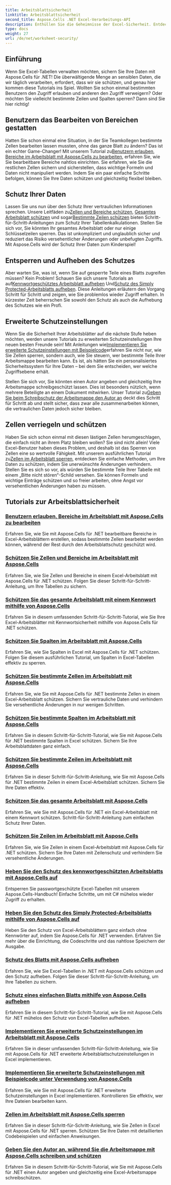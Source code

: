 ```yaml
---
title: Arbeitsblattsicherheit
linktitle: Arbeitsblattsicherheit
second_title: Aspose.Cells .NET Excel-Verarbeitungs-API
description: Enthüllen Sie die Geheimnisse der Excel-Sicherheit. Entdecken Sie unsere umfassenden Aspose.Cells-Tutorials für .NET, um Ihre Arbeitsblätter mühelos zu schützen, zu bearbeiten und zu verwalten.
type: docs
weight: 27
url: /de/net/worksheet-security/
---
```

## Einführung

Wenn Sie Excel-Tabellen verwalten möchten, sichern Sie Ihre Daten mit Aspose.Cells für .NET! Die überwältigende Menge an sensiblen Daten, die wir täglich verarbeiten, erfordert, dass wir sie schützen, und genau hier kommen diese Tutorials ins Spiel. Wollten Sie schon einmal bestimmten Benutzern den Zugriff erlauben und anderen den Zugriff verweigern? Oder möchten Sie vielleicht bestimmte Zeilen und Spalten sperren? Dann sind Sie hier richtig!

## Benutzern das Bearbeiten von Bereichen gestatten
 Hatten Sie schon einmal eine Situation, in der Sie Teamkollegen bestimmte Zellen bearbeiten lassen mussten, ohne das ganze Blatt zu ändern? Das ist ein echter Game-Changer! Mit unserem Tutorial zu[Benutzern erlauben, Bereiche im Arbeitsblatt mit Aspose.Cells zu bearbeiten](./allow-edit-ranges/), erfahren Sie, wie Sie bearbeitbare Bereiche nahtlos einrichten. Sie erfahren, wie Sie die restlichen Zellen sichern und sicherstellen, dass wichtige Formeln und Daten nicht manipuliert werden. Indem Sie ein paar einfache Schritte befolgen, können Sie Ihre Daten schützen und gleichzeitig flexibel bleiben.

## Schutz Ihrer Daten
Lassen Sie uns nun über den Schutz Ihrer vertraulichen Informationen sprechen. Unsere Leitfäden zu[Zellen und Bereiche schützen](./protect-cells-and-ranges/), [Gesamtes Arbeitsblatt schützen](./protect-worksheet/) und sogar[Bestimmte Zeilen schützen](./protect-specific-rows/) bieten Schritt-für-Schritt-Anleitungen zum Schutz Ihrer Tabellenkalkulationen. Stellen Sie sich vor, Sie könnten Ihr gesamtes Arbeitsblatt oder nur einige Schlüsselzeilen sperren. Das ist unkompliziert und unglaublich sicher und reduziert das Risiko versehentlicher Änderungen oder unbefugten Zugriffs. Mit Aspose.Cells wird der Schutz Ihrer Daten zum Kinderspiel!

## Entsperren und Aufheben des Schutzes
 Aber warten Sie, was ist, wenn Sie auf gesperrte Teile eines Blatts zugreifen müssen? Kein Problem! Schauen Sie sich unsere Tutorials an auf[Kennwortgeschütztes Arbeitsblatt aufheben](./unprotect-password-worksheet/) Und[Schutz des Simply Protected-Arbeitsblatts aufheben](./unprotect-simply-protected/). Diese Anleitungen erläutern den Vorgang Schritt für Schritt und zeigen, wie Sie problemlos wieder Zugriff erhalten. In kürzester Zeit beherrschen Sie sowohl den Schutz als auch die Aufhebung des Schutzes wie ein Profi.

## Erweiterte Schutzeinstellungen

Wenn Sie die Sicherheit Ihrer Arbeitsblätter auf die nächste Stufe heben möchten, werden unsere Tutorials zu erweiterten Schutzeinstellungen Ihre neuen besten Freunde sein! Mit Anleitungen wie[Implementieren Sie erweiterte Schutzeinstellungen mit Beispielcode](./advanced-protection-settings-example-code/)erfahren Sie nicht nur, wie Sie Zellen sperren, sondern auch, wie Sie steuern, wer bestimmte Teile Ihrer Arbeitsmappe bearbeiten kann. Es ist, als hätten Sie ein personalisiertes Sicherheitssystem für Ihre Daten – bei dem Sie entscheiden, wer welche Zugriffsebene erhält. 

 Stellen Sie sich vor, Sie könnten einen Autor angeben und gleichzeitig Ihre Arbeitsmappe schreibgeschützt lassen. Dies ist besonders nützlich, wenn mehrere Beteiligte an einem Dokument mitwirken. Unser Tutorial zu[Geben Sie beim Schreibschutz der Arbeitsmappe den Autor an](./specify-author-write-protect-workbook/) deckt dies Schritt für Schritt ab und stellt sicher, dass zwar alle zusammenarbeiten können, die vertraulichen Daten jedoch sicher bleiben.

## Zellen verriegeln und schützen

Haben Sie sich schon einmal mit diesen lästigen Zellen herumgeschlagen, die einfach nicht an ihrem Platz bleiben wollen? Sie sind nicht allein! Viele Excel-Benutzer haben dieses Problem, und deshalb ist das Sperren von Zellen eine so wertvolle Fähigkeit. Mit unserem ausführlichen Tutorial zu[Zellen im Arbeitsblatt sperren](./lock-cells/), entdecken Sie einfache Methoden, um Ihre Daten zu schützen, indem Sie unerwünschte Änderungen verhindern. Stellen Sie es sich so vor, als würden Sie bestimmte Teile Ihrer Tabelle mit einem „Bitte nicht stören“-Schild versehen. Sie können Formeln und wichtige Einträge schützen und so freier arbeiten, ohne Angst vor versehentlichen Änderungen haben zu müssen. 

## Tutorials zur Arbeitsblattsicherheit
### [Benutzern erlauben, Bereiche im Arbeitsblatt mit Aspose.Cells zu bearbeiten](./allow-edit-ranges/)
Erfahren Sie, wie Sie mit Aspose.Cells für .NET bearbeitbare Bereiche in Excel-Arbeitsblättern erstellen, sodass bestimmte Zellen bearbeitet werden können, während der Rest durch den Arbeitsblattschutz geschützt wird.
### [Schützen Sie Zellen und Bereiche im Arbeitsblatt mit Aspose.Cells](./protect-cells-and-ranges/)
Erfahren Sie, wie Sie Zellen und Bereiche in einem Excel-Arbeitsblatt mit Aspose.Cells für .NET schützen. Folgen Sie dieser Schritt-für-Schritt-Anleitung, um Ihre Tabellen zu sichern.
### [Schützen Sie das gesamte Arbeitsblatt mit einem Kennwort mithilfe von Aspose.Cells](./protect-worksheet-password/)
Erfahren Sie in diesem umfassenden Schritt-für-Schritt-Tutorial, wie Sie Ihre Excel-Arbeitsblätter mit Kennwortsicherheit mithilfe von Aspose.Cells für .NET schützen.
### [Schützen Sie Spalten im Arbeitsblatt mit Aspose.Cells](./protect-columns/)
Erfahren Sie, wie Sie Spalten in Excel mit Aspose.Cells für .NET schützen. Folgen Sie diesem ausführlichen Tutorial, um Spalten in Excel-Tabellen effektiv zu sperren.
### [Schützen Sie bestimmte Zellen im Arbeitsblatt mit Aspose.Cells](./protect-specific-cells/)
Erfahren Sie, wie Sie mit Aspose.Cells für .NET bestimmte Zellen in einem Excel-Arbeitsblatt schützen. Sichern Sie vertrauliche Daten und verhindern Sie versehentliche Änderungen in nur wenigen Schritten.
### [Schützen Sie bestimmte Spalten im Arbeitsblatt mit Aspose.Cells](./protect-specific-columns/)
Erfahren Sie in diesem Schritt-für-Schritt-Tutorial, wie Sie mit Aspose.Cells für .NET bestimmte Spalten in Excel schützen. Sichern Sie Ihre Arbeitsblattdaten ganz einfach.
### [Schützen Sie bestimmte Zeilen im Arbeitsblatt mit Aspose.Cells](./protect-specific-rows/)
Erfahren Sie in dieser Schritt-für-Schritt-Anleitung, wie Sie mit Aspose.Cells für .NET bestimmte Zeilen in einem Excel-Arbeitsblatt schützen. Sichern Sie Ihre Daten effektiv.
### [Schützen Sie das gesamte Arbeitsblatt mit Aspose.Cells](./protect-worksheet/)
Erfahren Sie, wie Sie mit Aspose.Cells für .NET ein Excel-Arbeitsblatt mit einem Kennwort schützen. Schritt-für-Schritt-Anleitung zum einfachen Schutz Ihrer Daten.
### [Schützen Sie Zeilen im Arbeitsblatt mit Aspose.Cells](./protect-rows/)
Erfahren Sie, wie Sie Zeilen in einem Excel-Arbeitsblatt mit Aspose.Cells für .NET schützen. Sichern Sie Ihre Daten mit Zeilenschutz und verhindern Sie versehentliche Änderungen.
### [Heben Sie den Schutz des kennwortgeschützten Arbeitsblatts mit Aspose.Cells auf](./unprotect-password-worksheet/)
Entsperren Sie passwortgeschützte Excel-Tabellen mit unserem Aspose.Cells-Handbuch! Einfache Schritte, um mit C# mühelos wieder Zugriff zu erhalten. 
### [Heben Sie den Schutz des Simply Protected-Arbeitsblatts mithilfe von Aspose.Cells auf](./unprotect-simply-protected/)
Heben Sie den Schutz von Excel-Arbeitsblättern ganz einfach ohne Kennwörter auf, indem Sie Aspose.Cells für .NET verwenden. Erfahren Sie mehr über die Einrichtung, die Codeschritte und das nahtlose Speichern der Ausgabe.
### [Schutz des Blatts mit Aspose.Cells aufheben](./unprotect-protect-sheet/)
Erfahren Sie, wie Sie Excel-Tabellen in .NET mit Aspose.Cells schützen und den Schutz aufheben. Folgen Sie dieser Schritt-für-Schritt-Anleitung, um Ihre Tabellen zu sichern.
### [Schutz eines einfachen Blatts mithilfe von Aspose.Cells aufheben](./unprotect-simple-sheet/)
Erfahren Sie in diesem Schritt-für-Schritt-Tutorial, wie Sie mit Aspose.Cells für .NET mühelos den Schutz von Excel-Tabellen aufheben.
### [Implementieren Sie erweiterte Schutzeinstellungen im Arbeitsblatt mit Aspose.Cells](./implement-advanced-protection-settings/)
Erfahren Sie in dieser umfassenden Schritt-für-Schritt-Anleitung, wie Sie mit Aspose.Cells für .NET erweiterte Arbeitsblattschutzeinstellungen in Excel implementieren.
### [Implementieren Sie erweiterte Schutzeinstellungen mit Beispielcode unter Verwendung von Aspose.Cells](./advanced-protection-settings-example-code/)
Erfahren Sie, wie Sie mit Aspose.Cells für .NET erweiterte Schutzeinstellungen in Excel implementieren. Kontrollieren Sie effektiv, wer Ihre Dateien bearbeiten kann.
### [Zellen im Arbeitsblatt mit Aspose.Cells sperren](./lock-cells/)
Erfahren Sie in dieser Schritt-für-Schritt-Anleitung, wie Sie Zellen in Excel mit Aspose.Cells für .NET sperren. Schützen Sie Ihre Daten mit detaillierten Codebeispielen und einfachen Anweisungen.
### [Geben Sie den Autor an, während Sie die Arbeitsmappe mit Aspose.Cells schreiben und schützen](./specify-author-write-protect-workbook/)
Erfahren Sie in diesem Schritt-für-Schritt-Tutorial, wie Sie mit Aspose.Cells für .NET einen Autor angeben und gleichzeitig eine Excel-Arbeitsmappe schreibschützen.